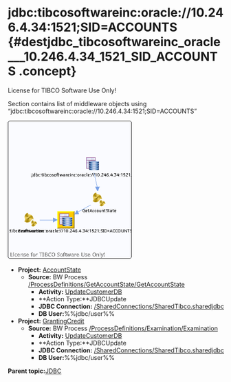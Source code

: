 # jdbc:tibcosoftwareinc:oracle://10.246.4.34:1521;SID=ACCOUNTS {#destjdbc_tibcosoftwareinc_oracle___10.246.4.34_1521_SID_ACCOUNTS .concept}

License for TIBCO Software Use Only!

Section contains list of middleware objects using “jdbc:tibcosoftwareinc:oracle://10.246.4.34:1521;SID=ACCOUNTS”

![](dest_Id96.png)

-   **Project:** [AccountState](../projs/AccountState.md)
    -   **Source:**  BW Process [/ProcessDefinitions/GetAccountState/GetAccountState](../../../projects/AccountState/ProcessDefinitions/GetAccountState/GetAccountState.process.md)
        -   **Activity:** [UpdateCustomerDB](../projs/act_95.md)
        -   **Action Type:**JDBCUpdate
        -   **JDBC Connection:** [/SharedConnections/SharedTibco.sharedjdbc](../../../projects/AccountState/SharedConnections/SharedTibco.sharedjdbc.md)
        -   **DB User:**%%jdbc/user%%
-   **Project:** [GrantingCredit](../projs/GrantingCredit.md)
    -   **Source:**  BW Process [/ProcessDefinitions/Examination/Examination](../../../projects/GrantingCredit/ProcessDefinitions/Examination/Examination.process.md)
        -   **Activity:** [UpdateCustomerDB](../projs/act_107.md)
        -   **Action Type:**JDBCUpdate
        -   **JDBC Connection:** [/SharedConnections/SharedTibco.sharedjdbc](../../../projects/GrantingCredit/SharedConnections/SharedTibco.sharedjdbc.md)
        -   **DB User:**%%jdbc/user%%

**Parent topic:**[JDBC](../../../crossref/dest/msgs/Group_Id150.md)

